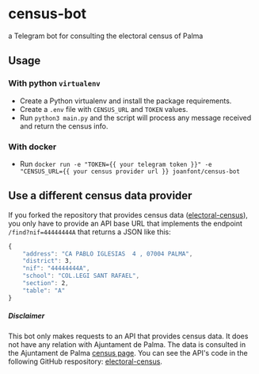 # census-bot
a Telegram bot for consulting the electoral census of Palma

## Usage

### With python `virtualenv`

* Create a Python virtualenv and install the package requirements.
* Create a `.env` file with `CENSUS_URL` and `TOKEN` values.
* Run `python3 main.py` and the script will process any message received and return the census info.

### With docker
* Run `docker run -e "TOKEN={{ your telegram token }}" -e "CENSUS_URL={{ your census provider url }} joanfont/census-bot`


## Use a different census data provider

If you forked the repository that provides census data ([electoral-census](https://www.github.com/joanfont/electoral-census)), 
you only have to provide an API base URL that implements the endpoint `/find?nif=44444444A` that returns a JSON like this:

```javascript
{
    "address": "CA PABLO IGLESIAS  4 , 07004 PALMA",
    "district": ​3,
    "nif": "44444444A",
    "school": "COL.LEGI SANT RAFAEL",
    "section": ​2,
    "table": "A"
}
```


##### Disclaimer
This bot only makes requests to an API that provides census data. It does not have any relation with Ajuntament de Palma. 
The data is consulted in the Ajuntament de Palma [census page](http://cens.palmademallorca.es/cens/dinamic/Consulta.htm).
You can see the API's code in the following GitHub respository: [electoral-census](https://www.github.com/joanfont/electoral-census).